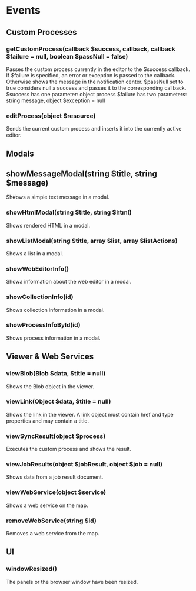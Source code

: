 # Events

## Custom Processes

### getCustomProcess(callback $success, callback, callback $failure = null, boolean $passNull = false)
Passes the custom process currently in the editor to the $success callback. If $failure is specified, an error or exception is passed to the callback. Otherwise shows the message in the notification center. $passNull set to true considers null a success and passes it to the corresponding callback.
$success has one parameter: object process
$failure has two parameters: string message, object $exception = null

### editProcess(object $resource)
Sends the current custom process and inserts it into the currently active editor.

## Modals

## showMessageModal(string $title, string $message)
Sh#ows a simple text message in a modal.

### showHtmlModal(string $title, string $html)
Shows rendered HTML in a modal.

### showListModal(string $title, array $list, array $listActions)
Shows a list in a modal.

### showWebEditorInfo()
Showa information about the web editor in a modal.

### showCollectionInfo(id)
Shows collection information in a modal.

### showProcessInfoById(id)
Shows process information in a modal.

## Viewer & Web Services

### viewBlob(Blob $data, $title = null)
Shows the Blob object in the viewer.

### viewLink(Object $data, $title = null)
Shows the link in the viewer. A link object must contain href and type properties and may contain a title.

### viewSyncResult(object $process)
Executes the custom process and shows the result.

### viewJobResults(object $jobResult, object $job = null)
Shows data from a job result document.

### viewWebService(object $service)
Shows a web service on the map.

### removeWebService(string $id)
Removes a web service from the map.

## UI

### windowResized()
The panels or the browser window have been resized.
